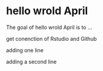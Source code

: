 
# hello wrold April

<!-- badges: start -->
<!-- badges: end -->

The goal of hello wrold April is to ...

get conenction of Rstudio and Github

adding one line 

adding a second line 